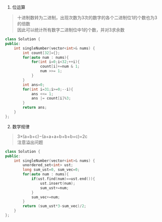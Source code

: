 1. 位运算
> 十进制数转为二进制，出现次数为3次的数字的各个二进制位1的个数也为3的倍数  
>  因此可以统计所有数字二进制位中1的个数，并对3求余数

```C++
class Solution {
public:
    int singleNumber(vector<int>& nums) {
        int count[32]={};
        for(auto num : nums){
            for(int i=0;i<32;++i){
                count[i]+=num & 1;
                num >>= 1;
            }
        }
        int ans=0;
        for(int i=31;i>=0;--i){
            ans <<= 1;
            ans |= count[i]%3;
        }
        return ans;
    }
};
```

2. 数学规律
> 3×(a+b+c)−(a+a+a+b+b+b+c)=2c  
> 注意溢出问题

```C++
class Solution {
public:
    int singleNumber(vector<int>& nums) {
        unordered_set<int> ust;
        long sum_ust=0, sum_vec=0;
        for(auto num : nums){
            if(ust.find(num)==ust.end()){
                ust.insert(num);
                sum_ust+=num;
            }
            sum_vec+=num;
        }
        return (sum_ust*3-sum_vec)/2;
    }
};
```